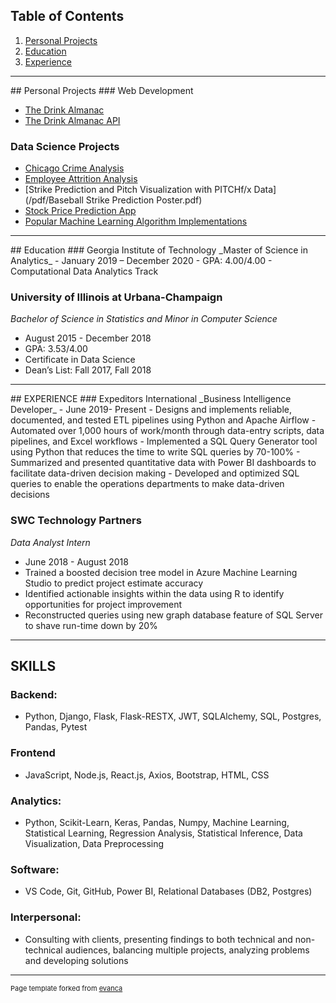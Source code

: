 ## Table of Contents

1. [Personal Projects](#prj)  
2. [Education](#edu)  
3. [Experience](#exp)  

---
<a name="prj"/>
## Personal Projects
### Web Development

- [The Drink Almanac](/project_mds/thedrinkalmanac.md)
- [The Drink Almanac API](/project_mds/thedrinkalmanacapi.md)

### Data Science Projects

- [Chicago Crime Analysis](/project_mds/chicago_crime)
- [Employee Attrition Analysis](https://github.com/ryan-kp-miller/Employee-Attrition-Analysis/blob/master/Employee_Attrition_Analysis.ipynb)
- [Strike Prediction and Pitch Visualization with PITCHf/x Data](/pdf/Baseball Strike Prediction Poster.pdf)
- [Stock Price Prediction App](/project_mds/stock_price)
- [Popular Machine Learning Algorithm Implementations](/project_mds/ml)  

---
<a name="edu"/>
## Education
### Georgia Institute of Technology
_Master of Science in Analytics_  
- January 2019 – December 2020  
- GPA: 4.00/4.00  
- Computational Data Analytics Track  

### University of Illinois at Urbana-Champaign
_Bachelor of Science in Statistics and Minor in Computer Science_
- August 2015 - December 2018			
- GPA: 3.53/4.00
- Certificate in Data Science
- Dean’s List: Fall 2017, Fall 2018

---
<a name="exp"/>
## EXPERIENCE
### Expeditors International            							            
_Business Intelligence Developer_    
- June 2019- Present
- Designs and implements reliable, documented, and tested ETL pipelines using Python and Apache Airflow
- Automated over 1,000 hours of work/month through data-entry scripts, data pipelines, and Excel workflows
- Implemented a SQL Query Generator tool using Python that reduces the time to write SQL queries by 70-100% 
- Summarized and presented quantitative data with Power BI dashboards to facilitate data-driven decision making
- Developed and optimized SQL queries to enable the operations departments to make data-driven decisions


### SWC Technology Partners
_Data Analyst Intern_
- June 2018 - August 2018
- Trained a boosted decision tree model in Azure Machine Learning Studio to predict project estimate accuracy
- Identified actionable insights within the data using R to identify opportunities for project improvement
- Reconstructed queries using new graph database feature of SQL Server to shave run-time down by 20%

---
## SKILLS
### Backend:
- Python, Django, Flask, Flask-RESTX, JWT, SQLAlchemy, SQL, Postgres, Pandas, Pytest

### Frontend
- JavaScript, Node.js, React.js, Axios, Bootstrap, HTML, CSS

### Analytics: 
- Python, Scikit-Learn, Keras, Pandas, Numpy, Machine Learning, Statistical Learning, Regression Analysis, Statistical Inference, Data Visualization, Data Preprocessing

### Software:
-  VS Code, Git, GitHub, Power BI, Relational Databases (DB2, Postgres) 

### Interpersonal:
- Consulting with clients, presenting findings to both technical and non-technical audiences, balancing multiple projects, analyzing problems and developing solutions

---
<p style="font-size:11px">Page template forked from <a href="https://github.com/evanca/quick-portfolio">evanca</a></p>
<!-- Remove above link if you don't want to attibute -->
